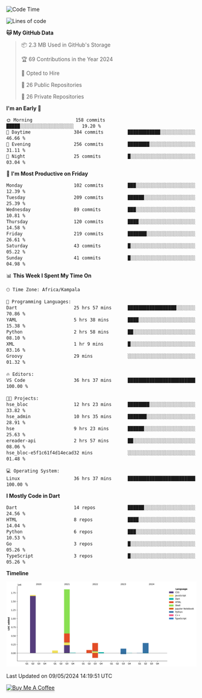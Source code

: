 <!--START_SECTION:waka-->
![Code Time](http://img.shields.io/badge/Code%20Time-583%20hrs%2024%20mins-blue)

![Lines of code](https://img.shields.io/badge/From%20Hello%20World%20I%27ve%20Written-4.4%20million%20lines%20of%20code-blue)

**🐱 My GitHub Data** 

> 📦 2.3 MB Used in GitHub's Storage 
 > 
> 🏆 69 Contributions in the Year 2024
 > 
> 💼 Opted to Hire
 > 
> 📜 26 Public Repositories 
 > 
> 🔑 26 Private Repositories 
 > 
**I'm an Early 🐤** 

```text
🌞 Morning                158 commits         █████░░░░░░░░░░░░░░░░░░░░   19.20 % 
🌆 Daytime                384 commits         ████████████░░░░░░░░░░░░░   46.66 % 
🌃 Evening                256 commits         ████████░░░░░░░░░░░░░░░░░   31.11 % 
🌙 Night                  25 commits          █░░░░░░░░░░░░░░░░░░░░░░░░   03.04 % 
```
📅 **I'm Most Productive on Friday** 

```text
Monday                   102 commits         ███░░░░░░░░░░░░░░░░░░░░░░   12.39 % 
Tuesday                  209 commits         ██████░░░░░░░░░░░░░░░░░░░   25.39 % 
Wednesday                89 commits          ███░░░░░░░░░░░░░░░░░░░░░░   10.81 % 
Thursday                 120 commits         ████░░░░░░░░░░░░░░░░░░░░░   14.58 % 
Friday                   219 commits         ███████░░░░░░░░░░░░░░░░░░   26.61 % 
Saturday                 43 commits          █░░░░░░░░░░░░░░░░░░░░░░░░   05.22 % 
Sunday                   41 commits          █░░░░░░░░░░░░░░░░░░░░░░░░   04.98 % 
```


📊 **This Week I Spent My Time On** 

```text
🕑︎ Time Zone: Africa/Kampala

💬 Programming Languages: 
Dart                     25 hrs 57 mins      ██████████████████░░░░░░░   70.86 % 
YAML                     5 hrs 38 mins       ████░░░░░░░░░░░░░░░░░░░░░   15.38 % 
Python                   2 hrs 58 mins       ██░░░░░░░░░░░░░░░░░░░░░░░   08.10 % 
XML                      1 hr 9 mins         █░░░░░░░░░░░░░░░░░░░░░░░░   03.16 % 
Groovy                   29 mins             ░░░░░░░░░░░░░░░░░░░░░░░░░   01.32 % 

🔥 Editors: 
VS Code                  36 hrs 37 mins      █████████████████████████   100.00 % 

🐱‍💻 Projects: 
hse_bloc                 12 hrs 23 mins      ████████░░░░░░░░░░░░░░░░░   33.82 % 
hse_admin                10 hrs 35 mins      ███████░░░░░░░░░░░░░░░░░░   28.91 % 
hse                      9 hrs 23 mins       ██████░░░░░░░░░░░░░░░░░░░   25.63 % 
ereader-api              2 hrs 57 mins       ██░░░░░░░░░░░░░░░░░░░░░░░   08.06 % 
hse_bloc-e5f1c61f4d14ecad32 mins             ░░░░░░░░░░░░░░░░░░░░░░░░░   01.48 % 

💻 Operating System: 
Linux                    36 hrs 37 mins      █████████████████████████   100.00 % 
```

**I Mostly Code in Dart** 

```text
Dart                     14 repos            ██████░░░░░░░░░░░░░░░░░░░   24.56 % 
HTML                     8 repos             ████░░░░░░░░░░░░░░░░░░░░░   14.04 % 
Python                   6 repos             ███░░░░░░░░░░░░░░░░░░░░░░   10.53 % 
Go                       3 repos             █░░░░░░░░░░░░░░░░░░░░░░░░   05.26 % 
TypeScript               3 repos             █░░░░░░░░░░░░░░░░░░░░░░░░   05.26 % 
```



**Timeline**

![Lines of Code chart](https://raw.githubusercontent.com/drexhacker/drexhacker/main/assets/bar_graph.png)


 Last Updated on 09/05/2024 14:19:51 UTC
<!--END_SECTION:waka-->

<a href="https://www.buymeacoffee.com/drexsoftorg" target="_blank"><img src="https://www.buymeacoffee.com/assets/img/custom_images/orange_img.png" alt="Buy Me A Coffee" style="height: 41px !important;width: 174px !important;box-shadow: 0px 3px 2px 0px rgba(190, 190, 190, 0.5) !important;-webkit-box-shadow: 0px 3px 2px 0px rgba(190, 190, 190, 0.5) !important;" ></a>


<!---
drexhacker/drexhacker is a ✨ special ✨ repository because its `README.md` (this file) appears on your GitHub profile.
You can click the Preview link to take a look at your changes.
--->
